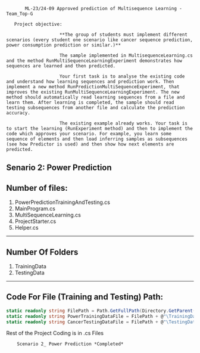 
           ML-23/24-09 Approved prediction of Multisequence Learning - Team_Top-G

       Project objective:

                        **The group of students must implement different scenarios (every student one scenario like cancer sequence prediction, power consumption prediction or similar.)**
                        
                        The sample implemented in MultisequenceLearning.cs and the method RunMultiSequenceLearningExperiment demonstrates how sequences are learned and then predicted.

                        Your first task is to analyse the existing code and understand how learning sequences and prediction work. Then implement a new method RunPredictionMultiSequenceExperiment, that improves the existing RunMultiSequenceLearningExperiment. The new method should automatically read learning sequences from a file and learn them. After learning is completed, the sample should read testing subsequences from another file and calculate the prediction accuracy.

                        The existing example already works. Your task is to start the learning (RunExperiment method) and then to implement the code which approves your scenario. For example, you learn some sequence of elements and then load inferring samples as subsequences (see how Predictor is used) and then show how next elements are predicted.



Senario 2: Power Prediction
----------------------------
Number of files: 
----------------

1. PowerPredictionTrainingAndTesting.cs
2. MainProgram.cs
3. MultiSequenceLearning.cs
4. ProjectStarter.cs
5. Helper.cs

------------------
Number Of Folders
------------------

1. TrainingData
2. TestingData

------------------------------------------
Code For File (Training and Testing) Path:
------------------------------------------

```c#
static readonly string FilePath = Path.GetFullPath(Directory.GetParent(Environment.CurrentDirectory).Parent.Parent.FullName);
static readonly string PowerTrainingDataFile = FilePath + @"\TrainingData\PowerTrainingData.csv";
static readonly string CancerTestingDataFile = FilePath + @"\TestingData\PowerTestingData.csv";
```

Rest of the Project Coding is in .cs Files

        Scenario 2_ Power Prediction *Completed*